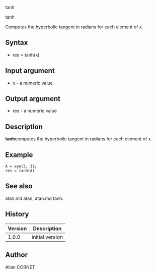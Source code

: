 



tanh


tanh

Computes the hyperbolic tangent in radians for each element of x.

## Syntax

- res = tanh(x)

## Input argument

 - x - a numeric value

## Output argument

 - res - a numeric value

## Description

<b>tanh</b>computes the hyperbolic tangent in radians for each element of x.

## Example

```Nelson
A = eye(3, 3);
res = tanh(A)
```

## See also

atan.md atan, atan.md tanh.
## History

|Version|Description|
|------|------|
|1.0.0|initial version|


## Author

Allan CORNET



